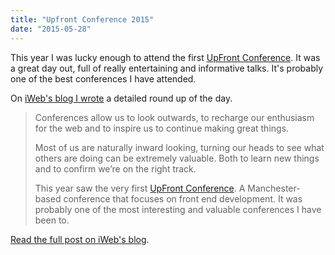 ```yaml
---
title: "Upfront Conference 2015"
date: "2015-05-28"
---
```


This year I was lucky enough to attend the first [UpFront Conference](http://2015.upfrontconf.com/). It was a great day out, full of really entertaining and informative talks. It's probably one of the best conferences I have attended.

On [iWeb's blog I wrote](https://www.iweb.co.uk/2015/05/upfront-conference-2015-responsive-web-design-is-more-than-the-look/) a detailed round up of the day.

> Conferences allow us to look outwards, to recharge our enthusiasm for the web and to inspire us to continue making great things.
> 
> Most of us are naturally inward looking, turning our heads to see what others are doing can be extremely valuable. Both to learn new things and to confirm we’re on the right track.
> 
> This year saw the very first [UpFront Conference](http://2015.upfrontconf.com/). A Manchester-based conference that focuses on front end development. It was probably one of the most interesting and valuable conferences I have been to.

[Read the full post on iWeb's blog](https://www.iweb.co.uk/2015/05/upfront-conference-2015-responsive-web-design-is-more-than-the-look/).
